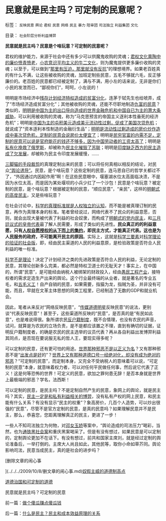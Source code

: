 # 民意就是民主吗？可定制的民意呢？

标签： `反映民意` `舆论` `君权` `民意` `网络` `民主` `暴力` `陪审团` `司法独立` `利益集团` `文化` 

目录： `社会阶层分析利益博羿`

**民意就是民主吗？民意是个啥玩意？可定制的民意呢？**

君权的维护能力，来源于社会中还有多少可以供魔鬼收购的灵魂；[君权文化熏陶中的廉价愤青愤老](../../../2008/8/23/君权文化熏陶下的中式愤青.md)，[小农意识平均主义的牛二文化](http://blog.sina.com.cn/s/blog_5563a64d0100ekm2.html)，则为魔鬼提供更多廉价收购的灵魂；以至于，可以做到“[那里有压迫，那里就没有反抗](../../../2009/8/24/那里有压迫，那里就没有反抗.md)”的理想境界。如果老百姓真的有什么不满，让这些被收购的灵魂，加班定制些民意，五毛不够就六毛，反正够廉价的。老百姓的民意都已经被定制了，满与不满，用小左的话来说，无非是你们小民的发泄而已，“鄙视你们”，呵呵，小左说的！

明明是市场经济中[残存计划经济特权造成的贫富分化](../../../2009/8/14/计划经济的划拨是寻租腐败之源.md)，连茅于轼先生也给唬弄，成了“市场经济造成贫富分化”；其他被收购的灵魂，还能不尽职地制造[仇富的民意](../../../2009/8/2/行政监管无法减少腐败，无法控制特权最大化定律.md)？类似的，[明明是中国为主的出口导向造成的世界金融危机和中国自已为主的萧大条威胁](../../../2007/11/27/人民币如何升值？中国向世界廉价献血不可继续！.md)，可以利用被收购的灵魂，称为“马克思预言的帝国主义逐利本性垂死的经济危机”；明明是[中国为主的屯积美元造成美元流动性过剩，促成了美国次贷危机](../../../2009/7/4/IMF不能挽救中国屯积美元的经济危机.md)；就说成了“资本逐利本性制造的金融衍生品”；[明明是流动性过剩造成的房价炒作造成中美次贷危机，定制的民意会说房价太便宜了](../../../2008/12/3/中国会没有“次贷危机”吗？.md)；明明是[民穷官富的内需不足，定制的民意可以说是官府能花的钱还不够多，因为中国劳动者的工资太高了](../../../2009/5/13/社会保障拉动内需和反垄断.md)；明明是[私有化挽救了俄罗斯](../../../2009/7/18/私有化正确的名称是市场经济的去特权化.md)，却被称为[民主化摧毁了苏联](../../../2008/12/23/私有化，关闭亏损国企，强化社会保障.md)；明明是[印度缺乏西方的民主造成了欠发展](../../../2008/12/31/印度社会最缺乏的，仍然是真正的民主.md)，却被称为民主令印度发展缓慢，……

[三脚猫的手段裁剪](../../../2009/7/10/三脚猫真理艺术.md)的真理定制出来的民意；可以将任何真相以相反的结论，对民众[“舆论诱导”](../../../2009/6/21/舆论诱导推广科学的发展观.md)。民意，是个啥玩意？这些定制的民意，连马恩自已的哲学关都过不了，“外因通过内因起作用”啊！在这些民意眼中，堰塞湖水位太高面临决溃，不是因为水位太高，而是因为某处堰坝的小兵少扛了一个沙包！民意是个啥玩意？被定制的民意，是个啥玩意？根据被定制的民意，“顺应民意”，“亲民”，这样的[明朝式的高度民主](http://hi.baidu.com/darthchn/blog/item/b8eb1f1f6f3cff164034173e.html)，又是些啥玩意？

在社会讨论中，[科学的真理标准就是人权独立的认知](http://hi.baidu.com/darthchn/blog/item/938c331278cf45d9f6039e37.html)，而不能是被真理订制的民意，再作为真理本身的标准。笔者曾经说过，网络代表不了民众的利益意愿，否则，就会出现大量被代表了利益的社会奴隶，而构成了[明朝式的党内民主](http://hi.baidu.com/darthchn/blog/item/b8eb1f1f6f3cff164034173e.html)，和[三月廷议式的皇帝代表](../../../2008/10/20/欣赏专家们之无知，无耻，与无良.md)最了解人民需要，形成了类似的先进性。**民众真正的的利益意愿，只有**[**人权自愿授权的从下而上的集约**](http://hi.baidu.com/darthchn/blog/item/bf555cdc82eeabe677c6380e.html)**，即民主方式，才能真正代表。这也是为人民服务的政府，不可能离开民主的原因**。实际上，这就是[科学三要素](../../../2009/6/5/构成科学完备性的基础断言就是三要素.md)对[科学理论的验证的社会版](http://hi.baidu.com/darthchn/blog/item/938c331278cf45d9f6039e37.html)，即，经由民主渠道的人民的利益意原，是检验政策是否符合人民利益的唯一标准。

[科学不是理论](../../../2009/6/18/科学不是理论！科学三要素包含波普尔证伪原则.md)！决定了计划经济之类的先进政策是否符合人民的利益，无论定制的民意，其理论创新多么完美，都必然是特权卫道士的无耻天才！事实上，在中国的，所谓“民意”，是可能经由纳税人被绑架的财政投入，经由[愚民工程产业](../../../2009/7/27/实用主义的现代愚民制造业.md)，接特权者的需求定造生产出来的舆论。这个行业最终端的从业者，就是著名的专业五毛，和[五毛义工](../../../2009/8/24/先富起来的五毛义工慈善活动.md)！自产自销的民意，如果需要，指猫为龙，指贼为圣，并非没有可能，而且，早就在文革主体思想的同类工程里，已经制造了无数的GDP和就业机会。

因此，笔者从来反对“网络反映民意”，“[传媒道德明星](../../../2009/4/16/社会压力传递和媒体道德明星.md)反映民意”的说法，更别谈“代表反映民意”！甚至于，这些渠道所反映的“民意”，是否真的是“有民如此意”，也是难说得很。象所谓农民[反户籍制度](../../../2009/9/7/盲目反户籍制度声浪.md)，既不合情理，也没有农民的声音，试问，就算是为农民的立场负责，是不是都应该置之不理，直到有确切的证据，证明反户籍制度者，的确是农民的民主选举的议员代表？再从各自利益出发博羿利益其同点，是否现在要说服无私的哲人王，要现实得多呢？

可以定制的民意，还有更可怕的用途。[世界那种邪恶不是以正义为名](../../../2008/6/3/道德啊，世间邪恶，均以汝为名！.md)？又有那种邪恶不是“[出发点是好](../../../2009/9/23/孟荀人之初善恶之争及“行之初意本善”.md)的”？[世界上又有那种道德口号一经绝对化，却没有成为绝对的邪恶](http://blog.163.com/darthvad/blog/static/53399470200921385353890/)？“可定制的民意”，而定制本身，又完全不受纳税人的意味着可以说，“可定制的民意”本身，就意味着权力者，可以对任何平民做任何事，然后说它代表了正义！这是何等恐怖的世界！可定义的民意，欲加之罪何患无辞！是否本身就是世界上最极端的邪恶？学名，法西斯！

可以定制的民意，是民主吗？不是定制自然产生的民意，象网上的舆论，就是民主吗？其实，[民主一定是和私有利益相关的博羿](../../../2009/9/12/产权归属清晰前提下的平等博羿.md)，没有私有产权的网上民意，和民主能有什么关系？有没有显示“民主的权重”？象高房价，几百个人造势，可以炒出很强的“民意”，尽管不是官方定制的民意，是真的民意吗？如果理解民意并不是民主，那么，恭喜您，您距离理解真正的民主，更进了一步！

一些人不知司法独立为何物，对[邓女玉娇](http://blog.163.com/darthvad/blog/static/5339947020095270247693/)等案中，“舆论造成的司法压力”喝彩，当然，也为[通铁黑社会案](http://blog.163.com/darthvad/blog/static/533994702009710112459352/)和重庆黑案喝采了。但是有没有想过，如果民意是可以定制的，定制舆论更加不在话下。有没有想过，前共和国家主席刘，就是经过定制的舆论准备后，一举打倒的。主席大人尚且如此，其他民等，取你小命如草芥同。舆论影响司法，民意当成民主，真的是社会的进步吗？



[删除文章的闹心事

](../../../2009/10/8/删文章的闹心事.md)[奴假主威的道德制高点](../../../2009/10/8/奴假虎威的道德制高点.md)

[道德治国和可定制的道德](http://blog.sina.com.cn/s/blog_5563a64d0100f7sm.html)

民意就是民主吗？可定制的民意



前一篇：[做个傻瓜赚点傻瓜钱](../../../2009/10/9/做个傻瓜赚点傻瓜钱.md)

后一篇：[什么是民主？民主和成本效益原理的关系](../../../2009/10/9/什么是民主？民主和成本效益原理的关系.md)